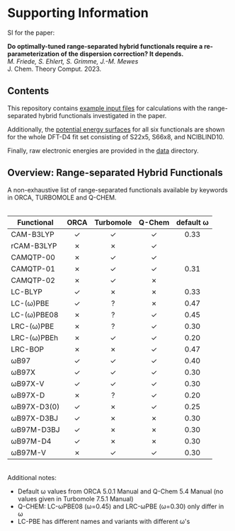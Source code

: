 # Supporting Information

SI for the paper:

**Do optimally-tuned range-separated hybrid functionals require a re-parameterization of the dispersion correction? It depends.**
<br>
*M. Friede, S. Ehlert, S. Grimme, J.-M. Mewes*
<br>
J. Chem. Theory Comput. 2023.


## Contents

This repository contains [example input files](input-files) for calculations with the range-separated hybrid functionals investigated in the paper.

Additionally, the [potential energy surfaces](PES) for all six functionals are shown for the whole DFT-D4 fit set consisting of S22x5, S66x8, and NCIBLIND10.

Finally, raw electronic energies are provided in the [data](data) directory.


## Overview: Range-separated Hybrid Functionals

A non-exhaustive list of range-separated functionals available by keywords in ORCA, TURBOMOLE and Q-CHEM.
<br>
<br>

| Functional        |   ORCA   | Turbomole |  Q-Chem  | default &omega; |
| ----------------- | :------: | :-------: | :------: | :-------------: |
| CAM-B3LYP         | &check;  |  &check;  | &check;  |      0.33       |
| rCAM-B3LYP        | &#10007; | &#10007;  | &check;  |                 |
| CAMQTP-00         | &#10007; |  &check;  | &check;  |                 |
| CAMQTP-01         | &#10007; |  &check;  | &check;  |      0.31       |
| CAMQTP-02         | &#10007; |  &check;  | &#10007; |                 |
| LC-BLYP           | &check;  | &#10007;  | &#10007; |      0.33       |
| LC-(&omega;)PBE   | &check;  |     ?     | &#10007; |      0.47       |
| LC-(&omega;)PBE08 | &#10007; |     ?     | &check;  |      0.45       |
| LRC-(&omega;)PBE  | &#10007; |     ?     | &check;  |      0.30       |
| LRC-(&omega;)PBEh | &#10007; |  &check;  | &check;  |      0.20       |
| LRC-BOP           | &#10007; | &#10007;  | &check;  |      0.47       |
| &omega;B97        | &check;  |  &check;  | &check;  |      0.40       |
| &omega;B97X       | &check;  |  &check;  | &check;  |      0.30       |
| &omega;B97X-V     | &check;  |  &check;  | &check;  |      0.30       |
| &omega;B97X-D     | &#10007; |     ?     | &check;  |      0.20       |
| &omega;B97X-D3(0) | &check;  | &#10007;  | &check;  |      0.25       |
| &omega;B97X-D3BJ  | &check;  | &#10007;  | &#10007; |      0.30       |
| &omega;B97M-D3BJ  | &check;  | &#10007;  | &#10007; |      0.30       |
| &omega;B97M-D4    | &check;  | &#10007;  | &#10007; |      0.30       |
| &omega;B97M-V     | &#10007; |  &check;  | &check;  |      0.30       |

<br>
Additional notes:

- Default &omega; values from ORCA 5.0.1 Manual and Q-Chem 5.4 Manual (no values given in Turbomole 7.5.1 Manual)
- Q-CHEM: LC-&omega;PBE08 (&omega;=0.45) and LRC-&omega;PBE (&omega;=0.30) only differ in &omega;
- LC-PBE has different names and variants with different &omega;'s
